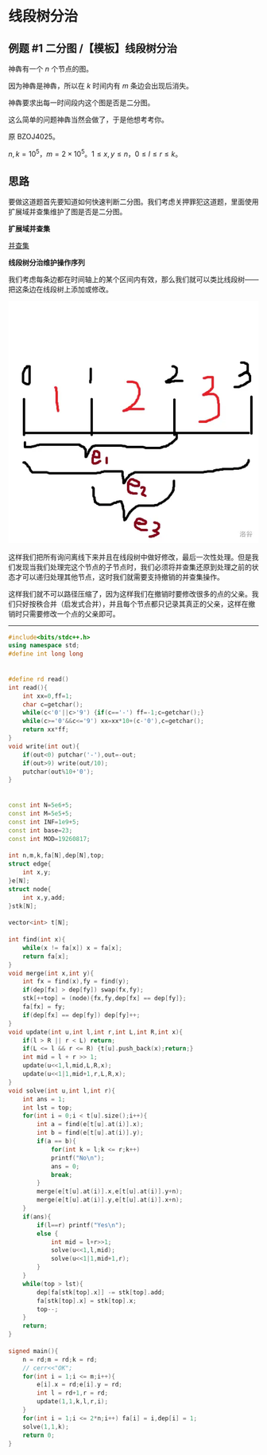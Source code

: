 # 线段树分治



## 例题 #1 二分图 /【模板】线段树分治

神犇有一个 $n$ 个节点的图。

因为神犇是神犇，所以在 $k$ 时间内有 $m$ 条边会出现后消失。

神犇要求出每一时间段内这个图是否是二分图。

这么简单的问题神犇当然会做了，于是他想考考你。

原 BZOJ4025。

$n,k = 10^5$，$m = 2\times 10^5$。$1 \le x,y \le n$，$0 \le l \le r \le k$。

## 思路

要做这道题首先要知道如何快速判断二分图。我们考虑关押罪犯这道题，里面使用扩展域并查集维护了图是否是二分图。

**扩展域并查集**

[并查集](https://flowus.cn/d2d210fd-c908-489a-8db7-59a8a6500c69)

**线段树分治维护操作序列**

我们考虑每条边都在时间轴上的某个区间内有效，那么我们就可以类比线段树——把这条边在线段树上添加或修改。

![image.png](线段树分治/image.png)

这样我们把所有询问离线下来并且在线段树中做好修改，最后一次性处理。但是我们发现当我们处理完这个节点的子节点时，我们必须将并查集还原到处理之前的状态才可以递归处理其他节点，这时我们就需要支持撤销的并查集操作。

这样我们就不可以路径压缩了，因为这样我们在撤销时要修改很多的点的父亲。我们只好按秩合并（启发式合并），并且每个节点都只记录其真正的父亲，这样在撤销时只需要修改一个点的父亲即可。

---

```C++
#include<bits/stdc++.h>
using namespace std;
#define int long long


#define rd read()
int read(){
	int xx=0,ff=1;
	char c=getchar();
	while(c<'0'||c>'9') {if(c=='-') ff=-1;c=getchar();}
	while(c>='0'&&c<='9') xx=xx*10+(c-'0'),c=getchar();
	return xx*ff;
}
void write(int out){
	if(out<0) putchar('-'),out=-out;
	if(out>9) write(out/10);
	putchar(out%10+'0');
}


const int N=5e6+5;
const int M=5e5+5;
const int INF=1e9+5;
const int base=23;
const int MOD=19260817;

int n,m,k,fa[N],dep[N],top;
struct edge{
	int x,y;
}e[N];
struct node{
	int x,y,add;
}stk[N];

vector<int> t[N];

int find(int x){
	while(x != fa[x]) x = fa[x];
	return fa[x];
}
void merge(int x,int y){
	int fx = find(x),fy = find(y);
	if(dep[fx] > dep[fy]) swap(fx,fy);
	stk[++top] = (node){fx,fy,dep[fx] == dep[fy]};
	fa[fx] = fy;
	if(dep[fx] == dep[fy]) dep[fy]++;
}
void update(int u,int l,int r,int L,int R,int x){
	if(l > R || r < L) return;
	if(L <= l && r <= R) {t[u].push_back(x);return;}
	int mid = l + r >> 1;
	update(u<<1,l,mid,L,R,x);
	update(u<<1|1,mid+1,r,L,R,x);
}
void solve(int u,int l,int r){
	int ans = 1;
	int lst = top;
	for(int i = 0;i < t[u].size();i++){
		int a = find(e[t[u].at(i)].x);
		int b = find(e[t[u].at(i)].y);
		if(a == b){
			for(int k = l;k <= r;k++)
			printf("No\n");
			ans = 0;
			break;
		}
		merge(e[t[u].at(i)].x,e[t[u].at(i)].y+n);
		merge(e[t[u].at(i)].y,e[t[u].at(i)].x+n);
	}
	if(ans){
		if(l==r) printf("Yes\n");
		else {
			int mid = l+r>>1;
			solve(u<<1,l,mid);
			solve(u<<1|1,mid+1,r);
		}
	}
	while(top > lst){
		dep[fa[stk[top].x]] -= stk[top].add;
		fa[stk[top].x] = stk[top].x;
		top--;
	}
	return;
}

signed main(){
	n = rd;m = rd;k = rd;
	// cerr<<"OK";
	for(int i = 1;i <= m;i++){
		e[i].x = rd;e[i].y = rd;
		int l = rd+1,r = rd;
		update(1,1,k,l,r,i);
	}
	for(int i = 1;i <= 2*n;i++) fa[i] = i,dep[i] = 1;
	solve(1,1,k);
	return 0;
}

```

